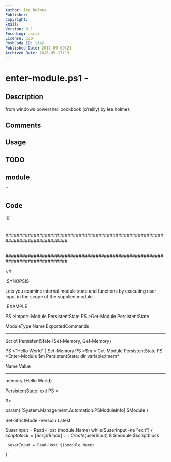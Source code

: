 ```yaml
---
Author: lee holmes
Publisher: 
Copyright: 
Email: 
Version: 0.1
Encoding: ascii
License: cc0
PoshCode ID: 2142
Published Date: 2011-09-09t21
Archived Date: 2016-05-17t13
---
```


# enter-module.ps1 - 

## Description

from windows powershell cookbook (o’reilly) by lee holmes

## Comments



## Usage



## TODO



## module

``

## Code

`#
 #
 ##############################################################################
 ##
 ##
 ##
 ##############################################################################
 
 <#
 
 .SYNOPSIS
 
 Lets you examine internal module state and functions by executing user
 input in the scope of the supplied module.
 
 .EXAMPLE
 
 PS >Import-Module PersistentState
 PS >Get-Module PersistentState
 
 ModuleType Name                      ExportedCommands
 ---------- ----                      ----------------
 Script     PersistentState           {Set-Memory, Get-Memory}
 
 
 PS >"Hello World" | Set-Memory
 PS >$m = Get-Module PersistentState
 PS >Enter-Module $m
 PersistentState: dir variable:\mem*
 
 Name                           Value
 ----                           -----
 memory                         {Hello World}
 
 PersistentState: exit
 PS >
 
 #>
 
 param(
     [System.Management.Automation.PSModuleInfo] $Module
 )
 
 Set-StrictMode -Version Latest
 
 $userInput = Read-Host $($module.Name)
 while($userInput -ne "exit")
 {
     $scriptblock = [ScriptBlock]::Create($userInput)
     & $module $scriptblock
 
     $userInput = Read-Host $($module.Name)
 }
`

